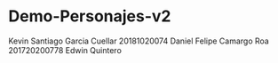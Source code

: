# Demo-Personajes-v2
Kevin Santiago Garcia Cuellar 20181020074 
Daniel Felipe Camargo Roa 201720200778 
Edwin Quintero
